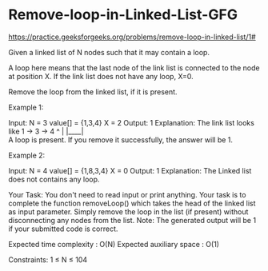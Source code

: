 # Remove-loop-in-Linked-List-GFG


https://practice.geeksforgeeks.org/problems/remove-loop-in-linked-list/1#


Given a linked list of N nodes such that it may contain a loop.

A loop here means that the last node of the link list is connected to the node at position X. If the link list does not have any loop, X=0.

Remove the loop from the linked list, if it is present.  


Example 1:

Input:
N = 3
value[] = {1,3,4}
X = 2
Output: 1
Explanation: The link list looks like
1 -> 3 -> 4
     ^    |
     |____|    
A loop is present. If you remove it 
successfully, the answer will be 1. 

Example 2:

Input:
N = 4
value[] = {1,8,3,4}
X = 0
Output: 1
Explanation: The Linked list does not 
contains any loop. 

Your Task:
You don't need to read input or print anything. Your task is to complete the function removeLoop() which takes the head of the linked list as input parameter. Simply remove the loop in the list (if present) without disconnecting any nodes from the list.
Note: The generated output will be 1 if your submitted code is correct.


Expected time complexity : O(N)
Expected auxiliary space : O(1)


Constraints:
1 ≤ N ≤ 104
